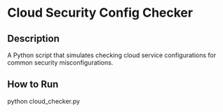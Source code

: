 # Cloud Security Config Checker

## Description
A Python script that simulates checking cloud service configurations for common security misconfigurations.

## How to Run
python cloud_checker.py
